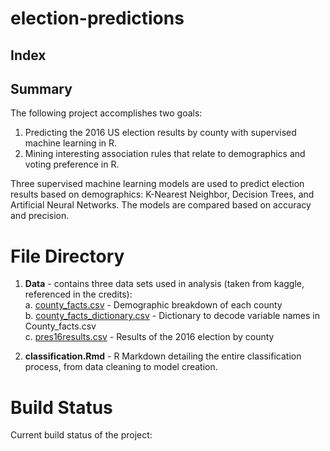 # election-predictions

## Index 

## Summary 
The following project accomplishes two goals: 
  1. Predicting the 2016 US election results by county with supervised machine learning in R.
  2. Mining interesting association rules that relate to demographics and voting preference in R. 
  
Three supervised machine learning models are used to predict election results based on demographics: K-Nearest Neighbor, Decision Trees, and Artificial Neural Networks. The models are compared based on accuracy and precision. 

# File Directory

  1. **Data** - contains three data sets used in analysis (taken from kaggle, referenced in the credits):  
      a. [county_facts.csv](docs/Data/county_facts.csv) - Demographic breakdown of each county  
      b. [county_facts_dictionary.csv](docs/Data/county_facts_dictionary.csv) - Dictionary to decode variable names in County_facts.csv  
      c. [pres16results.csv](docs/Data/pres16results.csv) - Results of the 2016 election by county
  
  2. **classification.Rmd** - R Markdown detailing the entire classification process, from data cleaning to model creation. 

# Build Status

  Current build status of the project: 
  
  
  
